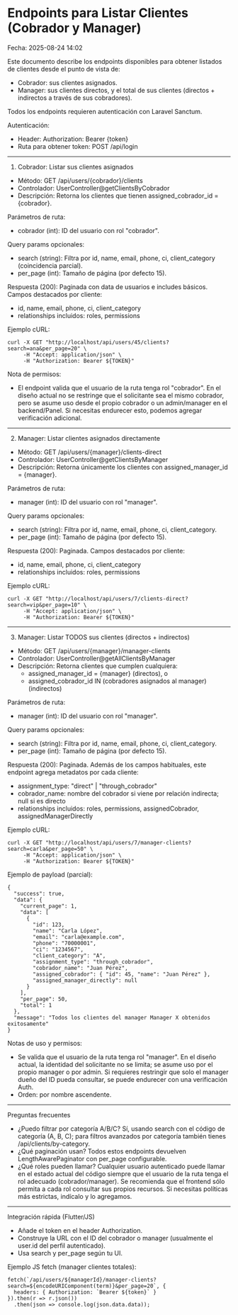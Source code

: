 # Endpoints para Listar Clientes (Cobrador y Manager)

Fecha: 2025-08-24 14:02

Este documento describe los endpoints disponibles para obtener listados de clientes desde el punto de vista de:
- Cobrador: sus clientes asignados.
- Manager: sus clientes directos, y el total de sus clientes (directos + indirectos a través de sus cobradores).

Todos los endpoints requieren autenticación con Laravel Sanctum.

Autenticación:
- Header: Authorization: Bearer {token}
- Ruta para obtener token: POST /api/login

---

1) Cobrador: Listar sus clientes asignados
- Método: GET /api/users/{cobrador}/clients
- Controlador: UserController@getClientsByCobrador
- Descripción: Retorna los clientes que tienen assigned_cobrador_id = {cobrador}.

Parámetros de ruta:
- cobrador (int): ID del usuario con rol "cobrador".

Query params opcionales:
- search (string): Filtra por id, name, email, phone, ci, client_category (coincidencia parcial).
- per_page (int): Tamaño de página (por defecto 15).

Respuesta (200): Paginada con data de usuarios e includes básicos.
Campos destacados por cliente:
- id, name, email, phone, ci, client_category
- relationships incluidos: roles, permissions

Ejemplo cURL:
```
curl -X GET "http://localhost/api/users/45/clients?search=ana&per_page=20" \
     -H "Accept: application/json" \
     -H "Authorization: Bearer ${TOKEN}"
```

Nota de permisos:
- El endpoint valida que el usuario de la ruta tenga rol "cobrador". En el diseño actual no se restringe que el solicitante sea el mismo cobrador, pero se asume uso desde el propio cobrador o un admin/manager en el backend/Panel. Si necesitas endurecer esto, podemos agregar verificación adicional.

---

2) Manager: Listar clientes asignados directamente
- Método: GET /api/users/{manager}/clients-direct
- Controlador: UserController@getClientsByManager
- Descripción: Retorna únicamente los clientes con assigned_manager_id = {manager}.

Parámetros de ruta:
- manager (int): ID del usuario con rol "manager".

Query params opcionales:
- search (string): Filtra por id, name, email, phone, ci, client_category.
- per_page (int): Tamaño de página (por defecto 15).

Respuesta (200): Paginada.
Campos destacados por cliente:
- id, name, email, phone, ci, client_category
- relationships incluidos: roles, permissions

Ejemplo cURL:
```
curl -X GET "http://localhost/api/users/7/clients-direct?search=vip&per_page=10" \
     -H "Accept: application/json" \
     -H "Authorization: Bearer ${TOKEN}"
```

---

3) Manager: Listar TODOS sus clientes (directos + indirectos)
- Método: GET /api/users/{manager}/manager-clients
- Controlador: UserController@getAllClientsByManager
- Descripción: Retorna clientes que cumplen cualquiera:
  - assigned_manager_id = {manager} (directos), o
  - assigned_cobrador_id IN (cobradores asignados al manager) (indirectos)

Parámetros de ruta:
- manager (int): ID del usuario con rol "manager".

Query params opcionales:
- search (string): Filtra por id, name, email, phone, ci, client_category.
- per_page (int): Tamaño de página (por defecto 15).

Respuesta (200): Paginada. Además de los campos habituales, este endpoint agrega metadatos por cada cliente:
- assignment_type: "direct" | "through_cobrador"
- cobrador_name: nombre del cobrador si viene por relación indirecta; null si es directo
- relationships incluidos: roles, permissions, assignedCobrador, assignedManagerDirectly

Ejemplo cURL:
```
curl -X GET "http://localhost/api/users/7/manager-clients?search=carla&per_page=50" \
     -H "Accept: application/json" \
     -H "Authorization: Bearer ${TOKEN}"
```

Ejemplo de payload (parcial):
```
{
  "success": true,
  "data": {
    "current_page": 1,
    "data": [
      {
        "id": 123,
        "name": "Carla López",
        "email": "carla@example.com",
        "phone": "70000001",
        "ci": "1234567",
        "client_category": "A",
        "assignment_type": "through_cobrador",
        "cobrador_name": "Juan Pérez",
        "assigned_cobrador": { "id": 45, "name": "Juan Pérez" },
        "assigned_manager_directly": null
      }
    ],
    "per_page": 50,
    "total": 1
  },
  "message": "Todos los clientes del manager Manager X obtenidos exitosamente"
}
```

Notas de uso y permisos:
- Se valida que el usuario de la ruta tenga rol "manager". En el diseño actual, la identidad del solicitante no se limita; se asume uso por el propio manager o por admin. Si requieres restringir que solo el manager dueño del ID pueda consultar, se puede endurecer con una verificación Auth.
- Orden: por nombre ascendente.

---

Preguntas frecuentes
- ¿Puedo filtrar por categoría A/B/C? Sí, usando search con el código de categoría (A, B, C); para filtros avanzados por categoría también tienes /api/clients/by-category.
- ¿Qué paginación usan? Todos estos endpoints devuelven LengthAwarePaginator con per_page configurable.
- ¿Qué roles pueden llamar? Cualquier usuario autenticado puede llamar en el estado actual del código siempre que el usuario de la ruta tenga el rol adecuado (cobrador/manager). Se recomienda que el frontend sólo permita a cada rol consultar sus propios recursos. Si necesitas políticas más estrictas, indícalo y lo agregamos.

---

Integración rápida (Flutter/JS)
- Añade el token en el header Authorization.
- Construye la URL con el ID del cobrador o manager (usualmente el user.id del perfil autenticado).
- Usa search y per_page según tu UI.

Ejemplo JS fetch (manager clientes totales):
```
fetch(`/api/users/${managerId}/manager-clients?search=${encodeURIComponent(term)}&per_page=20`, {
  headers: { Authorization: `Bearer ${token}` }
}).then(r => r.json())
  .then(json => console.log(json.data.data));
```
